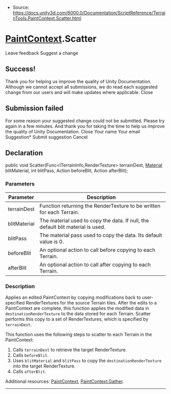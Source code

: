 * Source: https://docs.unity3d.com/6000.0/Documentation/ScriptReference/TerrainTools.PaintContext.Scatter.html

#  [PaintContext](https://docs.unity3d.com/6000.0/Documentation/ScriptReference/TerrainTools.PaintContext.html).Scatter
Leave feedback
Suggest a change
## Success!
Thank you for helping us improve the quality of Unity Documentation. Although we cannot accept all submissions, we do read each suggested change from our users and will make updates where applicable.
Close
## Submission failed
For some reason your suggested change could not be submitted. Please <a>try again</a> in a few minutes. And thank you for taking the time to help us improve the quality of Unity Documentation.
Close
Your name Your email Suggestion* Submit suggestion
Cancel
## Declaration
public void Scatter(Func<ITerrainInfo,RenderTexture> terrainDest, [Material](https://docs.unity3d.com/6000.0/Documentation/ScriptReference/Material.html) blitMaterial, int blitPass, Action<ITerrainInfo> beforeBlit, Action<ITerrainInfo> afterBlit); 
### Parameters
Parameter | Description  
---|---  
terrainDest | Function returning the RenderTexture to be written for each Terrain.  
blitMaterial | The material used to copy the data. If null, the default blit material is used.  
blitPass | The material pass used to copy the data. Its default value is 0.  
beforeBlit | An optional action to call before copying to each Terrain.  
afterBlit | An optional action to call after copying to each Terrain.  
### Description
Applies an edited PaintContext by copying modifications back to user-specified RenderTextures for the source Terrain tiles.
After the edits to a PaintContext are complete, this function applies the modified data in `destinationRenderTexture` to the data stored for each Terrain. Scatter performs this copy to a set of RenderTextures, which is specified by `terrainDest`.  
  
This function uses the following steps to scatter to each Terrain in the PaintContext:  
1) Calls `terrainDest` to retrieve the target RenderTexture.  
2) Calls `beforeBlit`.  
3) Uses `blitMaterial` and `blitPass` to copy the `destinationRenderTexture` into the target RenderTexture.  
4) Calls `afterBlit`.  
  
Additional resources: [PaintContext](https://docs.unity3d.com/6000.0/Documentation/ScriptReference/TerrainTools.PaintContext.html), [PaintContext.Gather](https://docs.unity3d.com/6000.0/Documentation/ScriptReference/TerrainTools.PaintContext.Gather.html).
* * *
